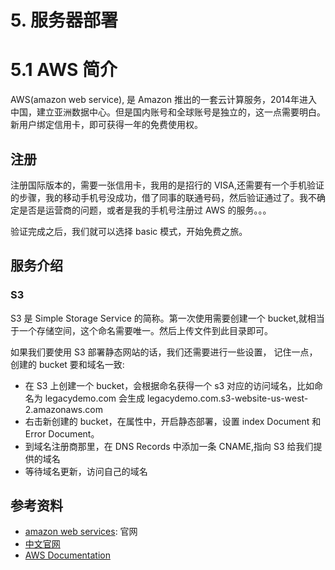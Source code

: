 # 5. 服务器部署

# 5.1 AWS 简介
AWS(amazon web service), 是 Amazon 推出的一套云计算服务，2014年进入中国，建立亚洲数据中心。但是国内账号和全球账号是独立的，这一点需要明白。新用户绑定信用卡，即可获得一年的免费使用权。

## 注册

注册国际版本的，需要一张信用卡，我用的是招行的 VISA,还需要有一个手机验证的步骤，我的移动手机号没成功，借了同事的联通号码，然后验证通过了。我不确定是否是运营商的问题，或者是我的手机号注册过 AWS 的服务。。。

验证完成之后，我们就可以选择 basic 模式，开始免费之旅。

## 服务介绍

### S3

S3 是 Simple Storage Service 的简称。第一次使用需要创建一个 bucket,就相当于一个存储空间，这个命名需要唯一。然后上传文件到此目录即可。

如果我们要使用 S3 部署静态网站的话，我们还需要进行一些设置， 记住一点，创建的 bucket 要和域名一致:

- 在 S3 上创建一个 bucket，会根据命名获得一个 s3 对应的访问域名，比如命名为 legacydemo.com 会生成 legacydemo.com.s3-website-us-west-2.amazonaws.com
- 右击新创建的 bucket，在属性中，开启静态部署，设置 index Document 和 Error Document。
- 到域名注册商那里，在 DNS Records 中添加一条 CNAME,指向 S3 给我们提供的域名
- 等待域名更新，访问自己的域名

## 参考资料

- [amazon web services](https://aws.amazon.com/): 官网
- [中文官网](http://aws.amazon.com/cn/)
- [AWS Documentation](http://aws.amazon.com/documentation/)